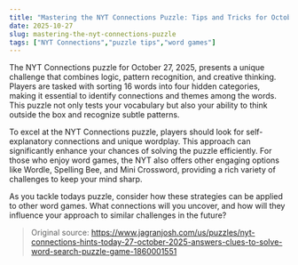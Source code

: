 ```yaml
---
title: "Mastering the NYT Connections Puzzle: Tips and Tricks for October 27, 2025"
date: 2025-10-27
slug: mastering-the-nyt-connections-puzzle
tags: ["NYT Connections","puzzle tips","word games"]
---
```


The NYT Connections puzzle for October 27, 2025, presents a unique challenge that combines logic, pattern recognition, and creative thinking. Players are tasked with sorting 16 words into four hidden categories, making it essential to identify connections and themes among the words. This puzzle not only tests your vocabulary but also your ability to think outside the box and recognize subtle patterns.

To excel at the NYT Connections puzzle, players should look for self-explanatory connections and unique wordplay. This approach can significantly enhance your chances of solving the puzzle efficiently. For those who enjoy word games, the NYT also offers other engaging options like Wordle, Spelling Bee, and Mini Crossword, providing a rich variety of challenges to keep your mind sharp.

As you tackle todays puzzle, consider how these strategies can be applied to other word games. What connections will you uncover, and how will they influence your approach to similar challenges in the future?
> Original source: https://www.jagranjosh.com/us/puzzles/nyt-connections-hints-today-27-october-2025-answers-clues-to-solve-word-search-puzzle-game-1860001551